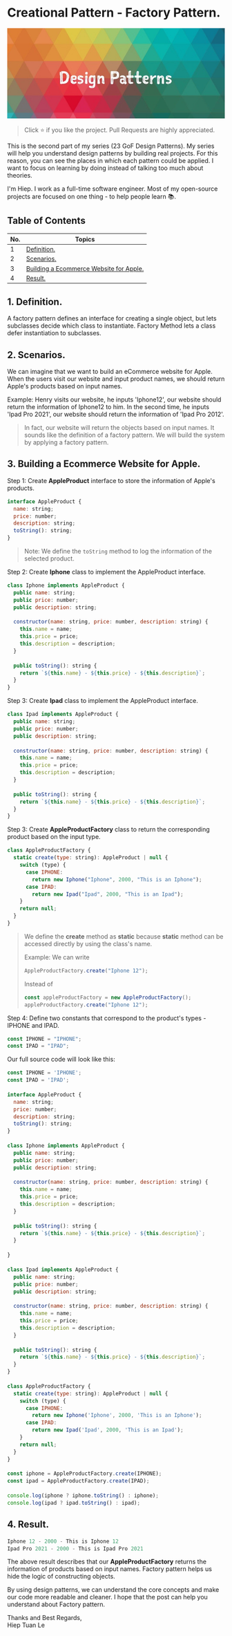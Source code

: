 # Creational Pattern - Factory Pattern.

<img src="../../screenshots/screenshot.jpeg" alt="design-patterns"/>

> Click :star: if you like the project. Pull Requests are highly appreciated.

This is the second part of my series (23 GoF Design Patterns). My series will help you understand design patterns by building real projects. For this reason, you can see the places in which each pattern could be applied. I want to focus on learning by doing instead of talking too much about theories.

I'm Hiep. I work as a full-time software engineer. Most of my open-source projects are focused on one thing - to help people learn 📚.

## **Table of Contents**

| No. | Topics                                                                             |
| --- | ---------------------------------------------------------------------------------- |
| 1   | [Definition.](#definition)                                                         |
| 2   | [Scenarios.](#scenarios)                                                           |
| 3   | [Building a Ecommerce Website for Apple.](#building-a-ecommerce-website-for-apple) |
| 4   | [Result.](#result)                                                                 |

<a id="definition"></a>

## 1. Definition.

A factory pattern defines an interface for creating a single object, but lets subclasses decide which class to instantiate. Factory Method lets a class defer instantiation to subclasses.

<a id="scenarios"></a>

## 2. Scenarios.

We can imagine that we want to build an eCommerce website for Apple. When the users visit our website and input product names, we should return Apple's products based on input names.

Example: Henry visits our website, he inputs 'Iphone12', our website should return the information of Iphone12 to him. In the second time, he inputs 'Ipad Pro 2021', our website should return the information of 'Ipad Pro 2012'.

> In fact, our website will return the objects based on input names. It sounds like the definition of a factory pattern. We will build the system by applying a factory pattern.

<a id="building-a-ecommerce-website-for-apple"></a>

## 3. Building a Ecommerce Website for Apple.

Step 1: Create **AppleProduct** interface to store the information of Apple's products.

```js
interface AppleProduct {
  name: string;
  price: number;
  description: string;
  toString(): string;
}
```

> Note: We define the `toString` method to log the information of the selected product.

Step 2: Create **Iphone** class to implement the AppleProduct interface.

```js
class Iphone implements AppleProduct {
  public name: string;
  public price: number;
  public description: string;

  constructor(name: string, price: number, description: string) {
    this.name = name;
    this.price = price;
    this.description = description;
  }

  public toString(): string {
    return `${this.name} - ${this.price} - ${this.description}`;
  }
}
```

Step 3: Create **Ipad** class to implement the AppleProduct interface.

```js
class Ipad implements AppleProduct {
  public name: string;
  public price: number;
  public description: string;

  constructor(name: string, price: number, description: string) {
    this.name = name;
    this.price = price;
    this.description = description;
  }

  public toString(): string {
    return `${this.name} - ${this.price} - ${this.description}`;
  }
}
```

Step 3: Create **AppleProductFactory** class to return the corresponding product based on the input type.

```js
class AppleProductFactory {
  static create(type: string): AppleProduct | null {
    switch (type) {
      case IPHONE:
        return new Iphone("Iphone", 2000, "This is an Iphone");
      case IPAD:
        return new Ipad("Ipad", 2000, "This is an Ipad");
    }
    return null;
  }
}
```

> We define the **create** method as **static** because **static** method can be accessed directly by using the class's name.
>
> Example: We can write
>
> ```js
> AppleProductFactory.create("Iphone 12");
> ```
>
> Instead of
>
> ```js
> const appleProductFactory = new AppleProductFactory();
> appleProductFactory.create("Iphone 12");
> ```

Step 4: Define two constants that correspond to the product's types - IPHONE and IPAD.

```js
const IPHONE = "IPHONE";
const IPAD = "IPAD";
```

Our full source code will look like this:

```js
const IPHONE = 'IPHONE';
const IPAD = 'IPAD';

interface AppleProduct {
  name: string;
  price: number;
  description: string;
  toString(): string;
}

class Iphone implements AppleProduct {
  public name: string;
  public price: number;
  public description: string;

  constructor(name: string, price: number, description: string) {
    this.name = name;
    this.price = price;
    this.description = description;
  }

  public toString(): string {
    return `${this.name} - ${this.price} - ${this.description}`;
  }

}

class Ipad implements AppleProduct {
  public name: string;
  public price: number;
  public description: string;

  constructor(name: string, price: number, description: string) {
    this.name = name;
    this.price = price;
    this.description = description;
  }

  public toString(): string {
    return `${this.name} - ${this.price} - ${this.description}`;
  }
}

class AppleProductFactory {
  static create(type: string): AppleProduct | null {
    switch (type) {
      case IPHONE:
        return new Iphone('Iphone', 2000, 'This is an Iphone');
      case IPAD:
        return new Ipad('Ipad', 2000, 'This is an Ipad');
    }
    return null;
  }
}

const iphone = AppleProductFactory.create(IPHONE);
const ipad = AppleProductFactory.create(IPAD);

console.log(iphone ? iphone.toString() : iphone);
console.log(ipad ? ipad.toString() : ipad);
```

<a id="result"></a>

## 4. Result.

```js
Iphone 12 - 2000 - This is Iphone 12
Ipad Pro 2021 - 2000 - This is Ipad Pro 2021
```

The above result describes that our **AppleProductFactory** returns the information of products based on input names. Factory pattern helps us hide the logic of constructing objects.

By using design patterns, we can understand the core concepts and make our code more readable and cleaner. I hope that the post can help you understand about Factory pattern.

Thanks and Best Regards, \
Hiep Tuan Le
